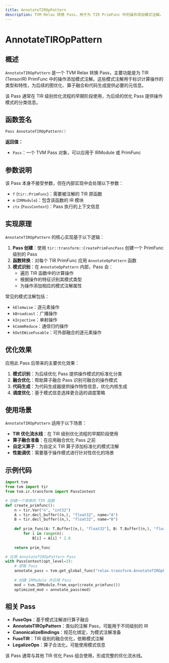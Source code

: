 ```yaml
---
title: AnnotateTIROpPattern
description: TVM Relax 转换 Pass，用于为 TIR PrimFunc 中的操作添加模式注解。
---
```


# AnnotateTIROpPattern

## 概述

`AnnotateTIROpPattern` 是一个 TVM Relax 转换 Pass，主要功能是为 TIR (TensorIR) PrimFunc 中的操作添加模式注解。这些模式注解用于标识计算操作的类型和特性，为后续的图优化、算子融合和代码生成提供必要的元信息。

该 Pass 通常在 TIR 级别优化流程的早期阶段使用，为后续的优化 Pass 提供操作模式的分类信息。

## 函数签名

```cpp
Pass AnnotateTIROpPattern()
```

**返回值：**
- `Pass`：一个 TVM Pass 对象，可以应用于 IRModule 或 PrimFunc

## 参数说明

该 Pass 本身不接受参数，但在内部实现中会处理以下参数：

- `f` (`tir::PrimFunc`)：需要被注解的 TIR 原函数
- `m` (`IRModule`)：包含该函数的 IR 模块
- `ctx` (`PassContext`)：Pass 执行的上下文信息

## 实现原理

`AnnotateTIROpPattern` 的核心实现基于以下逻辑：

1. **Pass 创建**：使用 `tir::transform::CreatePrimFuncPass` 创建一个 PrimFunc 级别的 Pass
2. **函数转换**：对每个 TIR PrimFunc 应用 `AnnotateOpPattern` 函数
3. **模式识别**：在 `AnnotateOpPattern` 内部，Pass 会：
   - 遍历 TIR 函数中的计算操作
   - 根据操作的特征识别其模式类型
   - 为操作添加相应的模式注解属性

常见的模式注解包括：
- `kElemwise`：逐元素操作
- `kBroadcast`：广播操作  
- `kInjective`：单射操作
- `kCommReduce`：通信归约操作
- `kOutEWiseFusable`：可外部融合的逐元素操作

## 优化效果

应用此 Pass 后带来的主要优化效果：

1. **模式识别**：为后续优化 Pass 提供操作模式的标准化分类
2. **融合优化**：帮助算子融合 Pass 识别可融合的操作模式
3. **代码生成**：为代码生成器提供操作特性信息，优化内核生成
4. **调度优化**：基于模式信息选择更合适的调度策略

## 使用场景

`AnnotateTIROpPattern` 适用于以下场景：

- **TIR 优化流水线**：在 TIR 级别优化流程的早期阶段使用
- **算子融合准备**：在应用融合优化 Pass 之前
- **自定义算子**：为自定义 TIR 算子添加标准化的模式注解
- **性能调优**：需要基于操作模式进行针对性优化的场景

## 示例代码

```python
import tvm
from tvm import tir
from tvm.ir.transform import PassContext

# 创建一个简单的 TIR 函数
def create_primfunc():
    n = tir.Var("n", "int32")
    A = tir.decl_buffer((n,), "float32", name="A")
    B = tir.decl_buffer((n,), "float32", name="B")
    
    def prim_func(A: T.Buffer[(n,), "float32"], B: T.Buffer[(n,), "float32"]):
        for i in range(n):
            B[i] = A[i] * 2.0
    
    return prim_func

# 应用 AnnotateTIROpPattern Pass
with PassContext(opt_level=3):
    # 获取 Pass
    annotate_pass = tvm.get_global_func("relax.transform.AnnotateTIROpPattern")()
    
    # 创建 IRModule 并应用 Pass
    mod = tvm.IRModule.from_expr(create_primfunc())
    optimized_mod = annotate_pass(mod)
```

## 相关 Pass

- **FuseOps**：基于模式注解进行算子融合
- **AnnotateTIROpPattern**：类似的注解 Pass，可能用于不同级别的 IR
- **CanonicalizeBindings**：规范化绑定，为模式注解准备
- **FuseTIR**：TIR 级别的融合优化，依赖模式注解
- **LegalizeOps**：算子合法化，可能使用模式信息

该 Pass 通常与其他 TIR 优化 Pass 组合使用，形成完整的优化流水线。